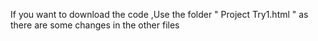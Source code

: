 If you want to download the code ,Use the folder " Project Try1.html " as there are some changes in the other files
